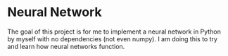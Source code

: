 # Neural Network
The goal of this project is for me to implement a neural network
in Python by myself with no dependencies (not even numpy).
I am doing this to try and learn how neural networks function.
